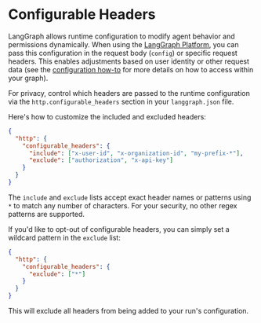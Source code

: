 # Configurable Headers

LangGraph allows runtime configuration to modify agent behavior and permissions dynamically. When using the [LangGraph Platform](../quick_start.md), you can pass this configuration in the request body (`config`) or specific request headers. This enables adjustments based on user identity or other request data (see the [configuration how-to](../../how-tos/configuration.ipynb) for more details on how to access within your graph).

For privacy, control which headers are passed to the runtime configuration via the `http.configurable_headers` section in your `langgraph.json` file.

Here's how to customize the included and excluded headers:

```json
{
  "http": {
    "configurable_headers": {
      "include": ["x-user-id", "x-organization-id", "my-prefix-*"],
      "exclude": ["authorization", "x-api-key"]
    }
  }
}
```

The `include` and `exclude` lists accept exact header names or patterns using `*` to match any number of characters. For your security, no other regex patterns are supported.

If you'd like to opt-out of configurable headers, you can simply set a wildcard pattern in the `exclude` list:

```json
{
  "http": {
    "configurable_headers": {
      "exclude": ["*"]
    }
  }
}
```

This will exclude all headers from being added to your run's configuration.